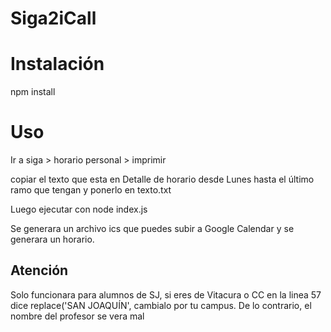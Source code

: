# Siga2iCall

# Instalación

  npm install


# Uso

Ir a siga > horario personal > imprimir

copiar el texto que esta en Detalle de horario desde Lunes hasta el último ramo que tengan y ponerlo en texto.txt

Luego ejecutar con node index.js

Se generara un archivo ics que puedes subir a Google Calendar y se generara un horario.

## Atención

Solo funcionara para alumnos de SJ, si eres de Vitacura o CC en la linea 57 dice replace('SAN JOAQUÍN', cambialo por tu campus. De lo contrario, el nombre del profesor se vera mal


